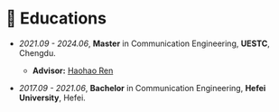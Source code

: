 
# 📖 Educations
- *2021.09 - 2024.06*, **Master** in Communication Engineering, **UESTC**, Chengdu.

  - **Advisor:**  [Haohao Ren](https://scholar.google.com/citations?hl=en&user=5G452t8AAAAJ) 
  
  
- *2017.09 - 2021.06*, **Bachelor** in Communication Engineering, **Hefei University**, Hefei.


